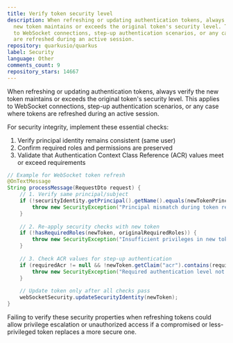 ```yaml
---
title: Verify token security level
description: When refreshing or updating authentication tokens, always verify the
  new token maintains or exceeds the original token's security level. This applies
  to WebSocket connections, step-up authentication scenarios, or any case where tokens
  are refreshed during an active session.
repository: quarkusio/quarkus
label: Security
language: Other
comments_count: 9
repository_stars: 14667
---
```


When refreshing or updating authentication tokens, always verify the new token maintains or exceeds the original token's security level. This applies to WebSocket connections, step-up authentication scenarios, or any case where tokens are refreshed during an active session.

For security integrity, implement these essential checks:

1. Verify principal identity remains consistent (same user)
2. Confirm required roles and permissions are preserved
3. Validate that Authentication Context Class Reference (ACR) values meet or exceed requirements

```java
// Example for WebSocket token refresh
@OnTextMessage
String processMessage(RequestDto request) {
    // 1. Verify same principal/subject
    if (!securityIdentity.getPrincipal().getName().equals(newTokenPrincipal)) {
        throw new SecurityException("Principal mismatch during token refresh");
    }
    
    // 2. Re-apply security checks with new token
    if (!hasRequiredRoles(newToken, originalRequiredRoles)) {
        throw new SecurityException("Insufficient privileges in new token");
    }
    
    // 3. Check ACR values for step-up authentication
    if (requiredAcr != null && !newToken.getClaim("acr").contains(requiredAcr)) {
        throw new SecurityException("Required authentication level not met");
    }
    
    // Update token only after all checks pass
    webSocketSecurity.updateSecurityIdentity(newToken);
}
```

Failing to verify these security properties when refreshing tokens could allow privilege escalation or unauthorized access if a compromised or less-privileged token replaces a more secure one.